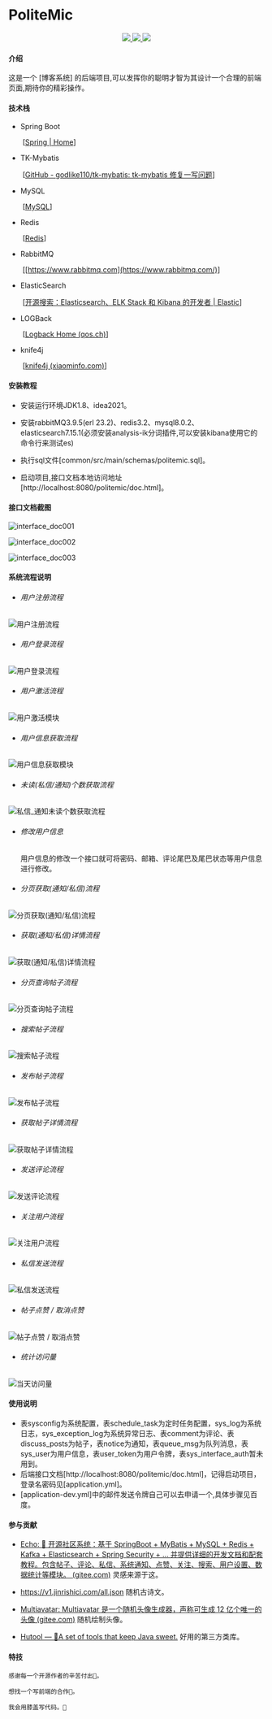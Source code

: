 # 															PoliteMic



<p align="center">
<a target="_blank" href="https://gitee.com/zheng-bohang/politemic">
    	<img src="https://img.shields.io/hexpm/l/plug.svg" ></img>
		<img src="https://img.shields.io/badge/JDK-1.8+-green.svg" ></img>
        <img src="https://img.shields.io/badge/springboot-2.3.7.RELEASE-green" ></img>
</a></p>



#### 介绍



这是一个 [博客系统] 的后端项目,可以发挥你的聪明才智为其设计一个合理的前端页面,期待你的精彩操作。



#### 技术栈



- Spring Boot

  ​		[[Spring | Home](https://spring.io/)]

- TK-Mybatis

  ​		[[GitHub - godlike110/tk-mybatis: tk-mybatis 修复一写问题](https://github.com/godlike110/tk-mybatis)]

- MySQL

  ​		[[MySQL](https://www.mysql.com/)]

- Redis

  ​		[[Redis](https://redis.io/)]

- RabbitMQ

  ​		[[https://www.rabbitmq.com](https://www.rabbitmq.com/)]

- ElasticSearch

  ​		[[开源搜索：Elasticsearch、ELK Stack 和 Kibana 的开发者 | Elastic](https://www.elastic.co/cn/)]

- LOGBack

  ​		[[Logback Home (qos.ch)](https://logback.qos.ch/)]


- knife4j

  ​		[[knife4j (xiaominfo.com)](https://doc.xiaominfo.com/)]



#### 安装教程



- 安装运行环境JDK1.8、idea2021。

- 安装rabbitMQ3.9.5(erl 23.2)、redis3.2、mysql8.0.2、elasticsearch7.15.1(必须安装analysis-ik分词插件,可以安装kibana使用它的命令行来测试es)

- 执行sql文件[common/src/main/schemas/politemic.sql]。

- 启动项目,接口文档本地访问地址[http://localhost:8080/politemic/doc.html]。



#### 接口文档截图



![interface_doc001](https://gitee.com/zheng-bohang/politemic/raw/master/common/src/main/img/interface_doc001.png)


![interface_doc002](https://gitee.com/zheng-bohang/politemic/raw/master/common/src/main/img/interface_doc002.png)


![interface_doc003](https://gitee.com/zheng-bohang/politemic/raw/master/common/src/main/img/interface_doc003.png)



#### 系统流程说明



- ###### 用户注册流程


![用户注册流程](https://gitee.com/zheng-bohang/politemic/raw/master/common/src/main/img/userRegister.png)


- ###### 用户登录流程


![用户登录流程](https://gitee.com/zheng-bohang/politemic/raw/master/common/src/main/img/userLogin.png)


- ###### 用户激活流程


![用户激活模块](https://gitee.com/zheng-bohang/politemic/raw/master/common/src/main/img/userActivate.png)


- ###### 用户信息获取流程


![用户信息获取模块](https://gitee.com/zheng-bohang/politemic/raw/master/common/src/main/img/getUserInfo.png)


- ###### 未读(私信/通知)个数获取流程


![私信_通知未读个数获取流程](https://gitee.com/zheng-bohang/politemic/raw/master/common/src/main/img/getUnReadNoticeCnt.png)


- ###### 修改用户信息


	用户信息的修改一个接口就可将密码、邮箱、评论尾巴及尾巴状态等用户信息进行修改。


- ###### 分页获取(通知/私信)流程


![分页获取(通知/私信)流程](https://gitee.com/zheng-bohang/politemic/raw/master/common/src/main/img/pageNotice.png)


- ###### 获取(通知/私信)详情流程


![获取(通知/私信)详情流程](https://gitee.com/zheng-bohang/politemic/raw/master/common/src/main/img/getNoticeDetail.png)


- ###### 分页查询帖子流程


![分页查询帖子流程](https://gitee.com/zheng-bohang/politemic/raw/master/common/src/main/img/pageGetPosts.png)


- ###### 搜索帖子流程


![搜索帖子流程](https://gitee.com/zheng-bohang/politemic/raw/master/common/src/main/img/searchPosts.png)


- ###### 发布帖子流程


![发布帖子流程](https://gitee.com/zheng-bohang/politemic/raw/master/common/src/main/img/publishPost.png)


- ###### 获取帖子详情流程


![获取帖子详情流程](https://gitee.com/zheng-bohang/politemic/raw/master/common/src/main/img/getPostDetail.png)


- ###### 发送评论流程


![发送评论流程](https://gitee.com/zheng-bohang/politemic/raw/master/common/src/main/img/publishComment.png)


- ###### 关注用户流程


![关注用户流程](https://gitee.com/zheng-bohang/politemic/raw/master/common/src/main/img/followUser.png)


- ###### 私信发送流程


![私信发送流程](https://gitee.com/zheng-bohang/politemic/raw/master/common/src/main/img/sendLetter.png)


- ###### 帖子点赞 / 取消点赞


![帖子点赞 / 取消点赞](https://gitee.com/zheng-bohang/politemic/raw/master/common/src/main/img/likePost.png)


- ###### 统计访问量


![当天访问量](https://gitee.com/zheng-bohang/politemic/raw/master/common/src/main/img/views.png)




#### 使用说明



- 表sysconfig为系统配置，表schedule_task为定时任务配置，sys_log为系统日志，sys_exception_log为系统异常日志、表comment为评论、表discuss_posts为帖子，表notice为通知，表queue_msg为队列消息，表sys_user为用户信息，表user_token为用户令牌，表sys_interface_auth暂未用到。
- 后端接口文档[http://localhost:8080/politemic/doc.html]，记得启动项目，登录名密码见[application.yml]。
- [application-dev.yml]中的邮件发送令牌自己可以去申请一个,具体步骤见百度。



#### 参与贡献



- [Echo: 🦄 开源社区系统：基于 SpringBoot + MyBatis + MySQL + Redis + Kafka + Elasticsearch + Spring Security + ... 并提供详细的开发文档和配套教程。包含帖子、评论、私信、系统通知、点赞、关注、搜索、用户设置、数据统计等模块。 (gitee.com)](https://gitee.com/veal98/Echo) 灵感来源于这。

- https://v1.jinrishici.com/all.json 随机古诗文。

- [Multiavatar: Multiavatar 是一个随机头像生成器，声称可生成 12 亿个唯一的头像 (gitee.com)](https://gitee.com/mirrors/Multiavatar?_from=gitee_search) 随机绘制头像。

- [Hutool — 🍬A set of tools that keep Java sweet.](https://www.hutool.cn/) 好用的第三方类库。



#### 特技




	感谢每一个开源作者的辛苦付出🍖。
	
	想找一个写前端的合作👬。
	
	我会用膝盖写代码。🤪